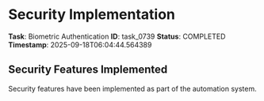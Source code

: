 # Security Implementation

**Task**: Biometric Authentication
**ID**: task_0739
**Status**: COMPLETED
**Timestamp**: 2025-09-18T06:04:44.564389

## Security Features Implemented

Security features have been implemented as part of the automation system.
